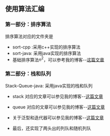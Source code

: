 ## 使用算法汇编

### 第一部分：排序算法

排序算法对应的文件夹是 
- sort-cpp :采用c++实现的排序算法
- sort-java: 采用java实现的排序算法
- 基础排序算法$n^2$，可以参考我的博客--[这篇文章](https://mazingan.github.io/2018/06/28/%E7%AE%97%E6%B3%95%E5%9F%BA%E7%A1%80%E2%80%94%E2%80%94%E5%9F%BA%E6%9C%AC%E6%8E%92%E5%BA%8F%E7%AE%97%E6%B3%95/)

### 第二部分：栈和队列
Stack-Queue-java: 采用java实现的栈和队列

- stack 对应的文章可以参见我的博客--[这篇文章](https://mazingan.github.io/2018/08/05/%E6%99%AE%E6%9E%97%E6%96%AF%E9%A1%BF%E7%AE%97%E6%B3%95%E8%AF%BE%E7%AC%AC%E4%BA%8C%E5%91%A8-stack/)

- queue 对应的文章可以参见我的博客--[这篇文章](https://mazingan.github.io/2018/08/13/%E6%99%AE%E6%9E%97%E6%96%AF%E9%A1%BF%E7%AE%97%E6%B3%95%E8%AF%BE%E7%AC%AC%E4%BA%8C%E5%91%A8-queue/)

- 关于泛型和迭代器可以参见我的博客--[这篇文章](https://mazingan.github.io/2018/08/14/%E6%99%AE%E6%9E%97%E6%96%AF%E9%A1%BF%E7%AE%97%E6%B3%95%E8%AF%BE%E7%AC%AC%E4%BA%8C%E5%91%A8-%E6%B3%9B%E5%9E%8B%EF%BC%8C%E8%BF%AD%E4%BB%A3%E5%99%A8%E5%92%8C%E5%8F%8C%E6%A0%88%E7%AE%97%E6%9C%AF%E8%A1%A8%E8%BE%BE%E5%BC%8F%E6%B1%82%E5%80%BC%E7%AE%97%E6%B3%95/)

- 最后，还实现了两头出的列队和随机列队
